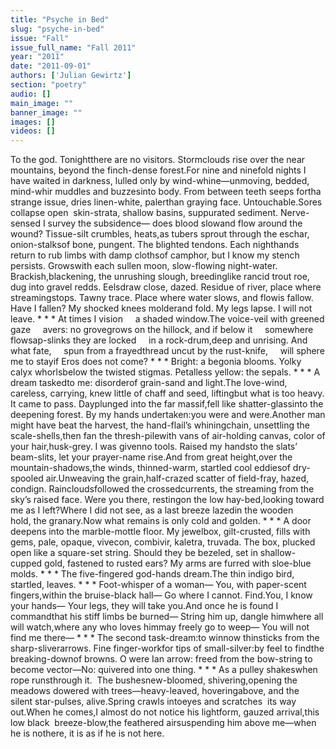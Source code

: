```yaml
---
title: "Psyche in Bed"
slug: "psyche-in-bed"
issue: "Fall"
issue_full_name: "Fall 2011"
year: "2011"
date: "2011-09-01"
authors: ['Julian Gewirtz']
section: "poetry"
audio: []
main_image: ""
banner_image: ""
images: []
videos: []
---
```

To the god. Tonightthere are no visitors. Stormclouds rise over the near mountains, beyond the finch-dense forest.For nine and ninefold nights I have waited in darkness, lulled only by wind-whine—unmoving, bedded, mind-whir muddles and buzzesinto body. From between teeth seeps fortha strange issue, dries linen-white, palerthan graying face. Untouchable.Sores collapse open  skin-strata, shallow basins, suppurated sediment. Nerve-sensed I survey the subsidence— does blood slowand flow around the wound? Tissue-silt crumbles, heats,as tubers sprout through the eschar, onion-stalksof bone, pungent. The blighted tendons. Each nighthands return to rub limbs with damp clothsof camphor, but I know my stench persists. Growswith each sullen moon, slow-flowing night-water. Brackish,blackening, the unrushing slough, breedinglike rancid trout roe, dug into gravel redds. Eelsdraw close, dazed. Residue of river, place where streamingstops. Tawny trace. Place where water slows, and flowis fallow. Have I fallen? My shocked knees molderand fold. My legs lapse. I will not leave. * * * At times I vision     a shaded window.The voice-veil with greened gaze     avers: no grovegrows on the hillock, and if below it     somewhere flowsap-slinks they are locked     in a rock-drum,deep and unrising. And what fate,     spun from a frayedthread uncut by the rust-knife,     will sphere me to stayif Eros does not come? * * * Bright: a begonia blooms. Yolky calyx whorlsbelow the twisted stigmas. Petalless yellow: the sepals. * * * A dream taskedto me: disorderof grain-sand and light.The love-wind, careless, carrying, knew little of chaff and seed, liftingbut what is too heavy. It came to pass. Dayplunged into the far massif,fell like shatter-glassinto the deepening forest. By my hands undertaken:you were and were.Another man might have beat the harvest, the hand-flail’s whiningchain, unsettling the scale-shells,then fan the thresh-pilewith vans of air-holding canvas, color of your hair,husk-grey. I was givenno tools. Raised my handsto the slats’ beam-slits, let your prayer-name rise.And from great height,over the mountain-shadows,the winds, thinned-warm, startled cool eddiesof dry-spooled air.Unweaving the grain,half-crazed scatter of field-fray, hazed, condign. Raincloudsfollowed the crossedcurrents, the streaming from the sky’s raised face. Were you there, restingon the low hay-bed,looking toward me as I left?Where I did not see, as a last breeze lazedin the wooden hold, the granary.Now what remains is only cold and golden. * * * A door deepens into the marble-mottle floor. My jewelbox, gilt-crusted, fills with gems, pale, opaque, vivecon, combivir, kaletra, truvada. The box, plucked open like a square-set string. Should they be bezeled, set in shallow-cupped gold, fastened to rusted ears? My arms are furred with sloe-blue molds. * * * The five-fingered god-hands dream.The thin indigo bird, startled, leaves. * * * Foot-whisper of a woman— You, with paper-scent fingers,within the bruise-black hall— Go where I cannot. Find.You, I know your hands— Your legs, they will take you.And once he is found I commandthat his stiff limbs be burned— String him up, dangle himwhere all will watch,where any who loves himmay freely go to weep— You will not find me there— * * * The second task-dream:to winnow thinsticks from the sharp-sliverarrows. Fine finger-workfor tips of small-silver:by feel to findthe breaking-downof browns. O were Ian arrow: freed from the bow-string to become vector—No: quivered into one thing. * * * As a pulley shakeswhen rope runsthrough it.  The bushesnew-bloomed, shivering,opening the meadows dowered with trees—heavy-leaved, hoveringabove, and the silent star-pulses, alive.Spring crawls intoeyes and scratches  its way out.When he comes,I almost do not notice his lightform, gauzed arrival,this low black  breeze-blow,the feathered airsuspending him above me—when he is nothere, it is as if he is not here.